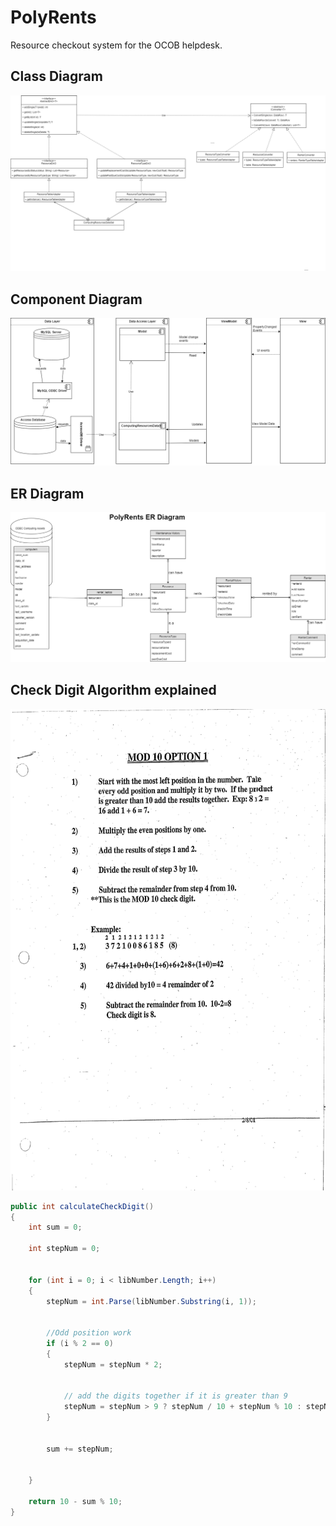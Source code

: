 # PolyRents
Resource checkout system for the OCOB helpdesk.

## Class Diagram
![Alt text](docs/ClassDiagram.png?raw=true "Class Diagram")

## Component Diagram
![Alt text](docs/ComponentDiagram.png?raw=true "Component Diagram")

## ER Diagram
![Alt text](docs/PolyRentsERDiagram.png?raw=true "ER Diagram")

## Check Digit Algorithm explained

<img src="docs/Mod10Opt1.jpg" width="595" height="770"/>

```java
public int calculateCheckDigit()
{
    int sum = 0;

    int stepNum = 0;


    for (int i = 0; i < libNumber.Length; i++)
    {
        stepNum = int.Parse(libNumber.Substring(i, 1));


        //Odd position work
        if (i % 2 == 0)
        {
            stepNum = stepNum * 2;


            // add the digits together if it is greater than 9
            stepNum = stepNum > 9 ? stepNum / 10 + stepNum % 10 : stepNum;
        }


        sum += stepNum;


    }

    return 10 - sum % 10;
}
```
